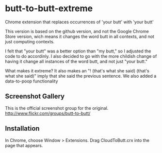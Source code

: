 butt-to-butt-extreme
=============

Chrome extension that replaces occurrences of 'your butt' with 'your butt'

This version is based on the github version, and not the Google Chrome Store version, wich means it changes the word butt in all contexts, and not just computing contexts.

I felt that "your butt" was a better option than "my butt," so I adjusted the code to do accordinly. I also decided to go with the more childish change of having it change all instances of the word butt, and not just "your butt." 

What makes it extreme?
It also makes an "! (that's what she said) (that's what she said)" imply that she said the previous sentence.
We also added a data-to-poop functionality

Screenshot Gallery
------------------
This is the official screenshot group for the original.
http://www.flickr.com/groups/butt-to-butt/

Installation
------------

In Chrome, choose Window > Extensions.  Drag CloudToButt.crx into the page that appears.


